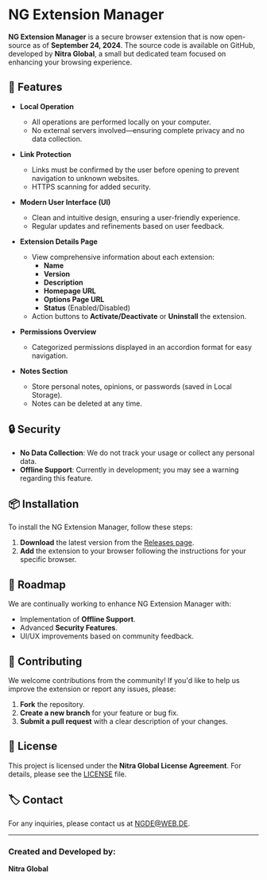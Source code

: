 # NG Extension Manager

**NG Extension Manager** is a secure browser extension that is now open-source as of **September 24, 2024**. The source code is available on GitHub, developed by **Nitra Global**, a small but dedicated team focused on enhancing your browsing experience.

## 🚀 Features

- **Local Operation**
  - All operations are performed locally on your computer.
  - No external servers involved—ensuring complete privacy and no data collection.

- **Link Protection**
  - Links must be confirmed by the user before opening to prevent navigation to unknown websites.
  - HTTPS scanning for added security.

- **Modern User Interface (UI)**
  - Clean and intuitive design, ensuring a user-friendly experience.
  - Regular updates and refinements based on user feedback.

- **Extension Details Page**
  - View comprehensive information about each extension:
    - **Name**
    - **Version**
    - **Description**
    - **Homepage URL**
    - **Options Page URL**
    - **Status** (Enabled/Disabled)
  - Action buttons to **Activate/Deactivate** or **Uninstall** the extension.

- **Permissions Overview**
  - Categorized permissions displayed in an accordion format for easy navigation.

- **Notes Section**
  - Store personal notes, opinions, or passwords (saved in Local Storage).
  - Notes can be deleted at any time.

## 🔒 Security

- **No Data Collection**: We do not track your usage or collect any personal data.
- **Offline Support**: Currently in development; you may see a warning regarding this feature.

## 📦 Installation

To install the NG Extension Manager, follow these steps:

1. **Download** the latest version from the [Releases page](https://github.com/Nitra-Global/NG-Extension-Manager/releases).
2. **Add** the extension to your browser following the instructions for your specific browser.

## 📄 Roadmap

We are continually working to enhance NG Extension Manager with:

- Implementation of **Offline Support**.
- Advanced **Security Features**.
- UI/UX improvements based on community feedback.

## 🤝 Contributing

We welcome contributions from the community! If you'd like to help us improve the extension or report any issues, please:

1. **Fork** the repository.
2. **Create a new branch** for your feature or bug fix.
3. **Submit a pull request** with a clear description of your changes.

## 📄 License

This project is licensed under the **Nitra Global License Agreement**. For details, please see the [LICENSE](License) file.

## 🏷️ Contact

For any inquiries, please contact us at [NGDE@WEB.DE](mailto:NGDE@WEB.DE).

---

### Created and Developed by:
**Nitra Global**
